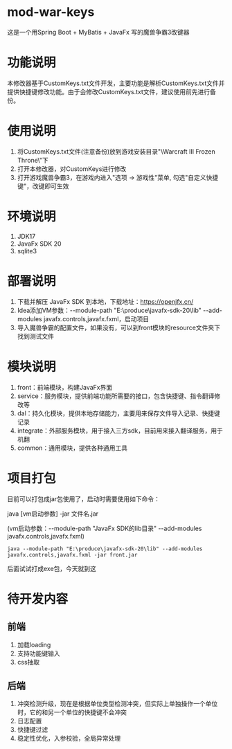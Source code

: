 # mod-war-keys

这是一个用Spring Boot + MyBatis + JavaFx 写的魔兽争霸3改键器

# 功能说明

本修改器基于CustomKeys.txt文件开发，主要功能是解析CustomKeys.txt文件并提供快捷键修改功能。由于会修改CustomKeys.txt文件，建议使用前先进行备份。

# 使用说明

1. 将CustomKeys.txt文件(注意备份)放到游戏安装目录"\\Warcraft III Frozen Throne\\"下
2. 打开本修改器，对CustomKeys进行修改
3. 打开游戏魔兽争霸3，在游戏内进入"选项 -> 游戏性"菜单, 勾选"自定义快捷键"，改键即可生效

# 环境说明

1. JDK17
2. JavaFx SDK 20
3. sqlite3

# 部署说明

1. 下载并解压 JavaFx SDK 到本地，下载地址：https://openjfx.cn/
2. Idea添加VM参数：--module-path "E:\produce\javafx-sdk-20\lib" --add-modules javafx.controls,javafx.fxml，启动项目
3. 导入魔兽争霸的配置文件，如果没有，可以到front模块的resource文件夹下找到测试文件

# 模块说明

1. front：前端模块，构建JavaFx界面
2. service：服务模块，提供前端功能所需要的接口，包含快捷键、指令翻译修改等
3. dal：持久化模块，提供本地存储能力，主要用来保存文件导入记录、快捷键记录
4. integrate：外部服务模块，用于接入三方sdk，目前用来接入翻译服务，用于机翻
5. common：通用模块，提供各种通用工具

# 项目打包

目前可以打包成jar包使用了，启动时需要使用如下命令：

java [vm启动参数] -jar 文件名.jar

(vm启动参数：--module-path "JavaFx SDK的lib目录" --add-modules javafx.controls,javafx.fxml)

```shell
java --module-path "E:\produce\javafx-sdk-20\lib" --add-modules javafx.controls,javafx.fxml -jar front.jar
```

后面试试打成exe包，今天就到这

# 待开发内容

## 前端

1. 加载loading
2. 支持功能键输入
3. css抽取

## 后端

1. 冲突检测升级，现在是根据单位类型检测冲突，但实际上单独操作一个单位时，它的和另一个单位的快捷键不会冲突
2. 日志配置
3. 快捷键过滤
4. 稳定性优化，入参校验，全局异常处理